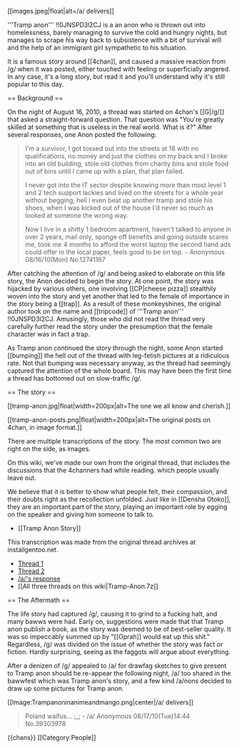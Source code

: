[[images.jpeg|float|alt=/a/ delivers]]

'''Tramp anon''' !!0JNSPD3l2CJ is a an anon who is thrown out into homelessness, barely managing to survive the cold and hungry nights, but manages to scrape his way back to subsistence with a bit of survival will and the help of an immigrant girl sympathetic to his situation. 

It is a famous story around [[4chan]], and caused a massive reaction from /g/ when it was posted, either touched with feeling or superficially angered. In any case, it's a long story, but read it and you'll understand why it's still popular to this day.

== Background ==

On the night of August 16, 2010, a thread was started on 4chan's [[G|/g/]] that asked a straight-forward question. That question was "You're greatly skilled at something that is useless in the real world. What is it?" After several responses, one Anon posted the following:

> I'm a survivor, I got tossed out into the streets at 18 with no qualifications, no money and just the clothes on my back and I broke into an old building, stole old clothes from charity bins and stole food out of bins until I came up with a plan, that plan failed. 
> 
> I never got into the IT sector despite knowing more than most level 1 and 2 tech support lackies and lived on the streets for a whole year without begging, hell i even beat up another tramp and stole his shoes, when I was kicked out of the house I'd never so much as looked at someone the wrong way.
> 
> Now I live in a shitty 1 bedroom apartment, haven't talked to anyone in over 2 years, mail only, sponge off benefits and going outside scares me, took me 4 months to afford the worst laptop the second hand ads could offer in the local paper, feels good to be on top. - Anonymous 08/16/10(Mon) No.12741167

After catching the attention of /g/ and being asked to elaborate on this life story, the Anon decided to begin the story. At one point, the story was hijacked by various others, one involving [[CP|cheese pizza]] stealthily woven into the story and yet another that led to the female of importance in the story being a [[trap]]. As a result of these monkeyshines, the original author took on the name and [[tripcode]] of '''Tramp anon''' !!0JNSPD3l2CJ. Amusingly, those who did not read the thread very carefully further read the story under the presumption that the female character was in fact a trap.

As Tramp anon continued the story through the night, some Anon started [[bumping]] the hell out of the thread with leg-fetish pictures at a ridiculous rate. Not that bumping was necessary anyway, as the thread had seemingly captured the attention of the whole board. This may have been the first time a thread has bottomed out on slow-traffic /g/.

== The story ==

[[tramp-anon.jpg|float|width=200px|alt=The one we all know and cherish.]]

[[tramp-anon-posts.png|float|width=200px|alt=The original posts on 4chan, in image format.]]

There are multiple transcriptions of the story. The most common two are right on the side, as images. 

On this wiki, we've made our own from the original thread, that includes the discussions that the 4channers had while reading. which people usually leave out. 

We believe that it is better to show what people felt, their compassion, and their doubts right as the recollection unfolded. Just like in [[Densha Otoko]], they are an important part of the story, playing an important role by egging on the speaker and giving him someone to talk to.

* [[Tramp Anon Story]]

This transcription was made from the original thread archives at installgentoo.net.

* [Thread 1](http://archive.installgentoo.net/cgi-board.pl/g/thread/12740705)
* [Thread 2](http://archive.installgentoo.net/g/thread/12744932)
* [/a/'s response](http://archive.foolz.us/a/thread/39302939)
* [[All three threads on this wiki|Tramp-Anon.7z]]

== The Aftermath ==

The life story had captured /g/, causing it to grind to a fucking halt, and many bawws were had. Early on, suggestions were made that that Tramp anon publish a book, as the story was deemed to be of best-seller quality. It was so impeccably summed up by "[[Oprah]] would eat up this shit." Regardless, /g/ was divided on the issue of whether the story was fact or fiction. Hardly surprising, seeing as the faggots will argue about everything.

After a denizen of /g/ appealed to /a/ for drawfag sketches to give present to Tramp anon should he re-appear the following night, /a/ too shared in the bawwfest which was Tramp anon's story, and a few kind /a/nons decided to draw up some pictures for Tramp anon.

[[Image:Trampanoninanimeandmango.png|center|/a/ delivers]]

> Poland waifus... ;_; - /a/ Anonymous 08/17/10(Tue)14:44 No.39303978

{{chans}}
[[Category:People]]